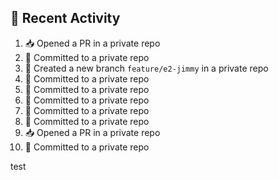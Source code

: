 ## 📌 Recent Activity
<!--START_SECTION:activity-->
1. 📥 Opened a PR in a private repo
2. 📝 Committed to a private repo
3. 🎉 Created a new branch `feature/e2-jimmy` in a private repo
4. 📝 Committed to a private repo
5. 📝 Committed to a private repo
6. 📝 Committed to a private repo
7. 📝 Committed to a private repo
8. 📝 Committed to a private repo
9. 📥 Opened a PR in a private repo
10. 📝 Committed to a private repo
<!--END_SECTION:activity-->
test
